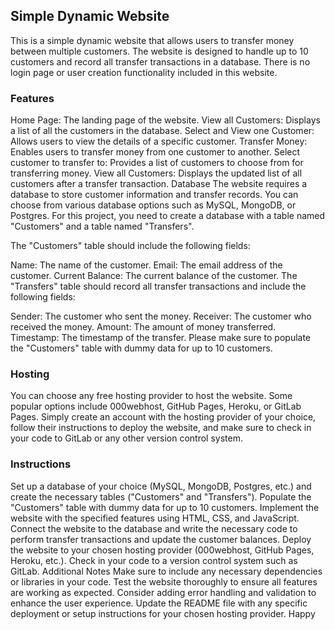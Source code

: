 ## Simple Dynamic Website
This is a simple dynamic website that allows users to transfer money between multiple customers. The website is designed to handle up to 10 customers and record all transfer transactions in a database. There is no login page or user creation functionality included in this website.

### Features
Home Page: The landing page of the website.
View all Customers: Displays a list of all the customers in the database.
Select and View one Customer: Allows users to view the details of a specific customer.
Transfer Money: Enables users to transfer money from one customer to another.
Select customer to transfer to: Provides a list of customers to choose from for transferring money.
View all Customers: Displays the updated list of all customers after a transfer transaction.
Database
The website requires a database to store customer information and transfer records. You can choose from various database options such as MySQL, MongoDB, or Postgres. For this project, you need to create a database with a table named "Customers" and a table named "Transfers".

The "Customers" table should include the following fields:

Name: The name of the customer.
Email: The email address of the customer.
Current Balance: The current balance of the customer.
The "Transfers" table should record all transfer transactions and include the following fields:

Sender: The customer who sent the money.
Receiver: The customer who received the money.
Amount: The amount of money transferred.
Timestamp: The timestamp of the transfer.
Please make sure to populate the "Customers" table with dummy data for up to 10 customers.

### Hosting
You can choose any free hosting provider to host the website. Some popular options include 000webhost, GitHub Pages, Heroku, or GitLab Pages. Simply create an account with the hosting provider of your choice, follow their instructions to deploy the website, and make sure to check in your code to GitLab or any other version control system.

### Instructions
Set up a database of your choice (MySQL, MongoDB, Postgres, etc.) and create the necessary tables ("Customers" and "Transfers").
Populate the "Customers" table with dummy data for up to 10 customers.
Implement the website with the specified features using HTML, CSS, and JavaScript.
Connect the website to the database and write the necessary code to perform transfer transactions and update the customer balances.
Deploy the website to your chosen hosting provider (000webhost, GitHub Pages, Heroku, etc.).
Check in your code to a version control system such as GitLab.
Additional Notes
Make sure to include any necessary dependencies or libraries in your code.
Test the website thoroughly to ensure all features are working as expected.
Consider adding error handling and validation to enhance the user experience.
Update the README file with any specific deployment or setup instructions for your chosen hosting provider.
Happy 